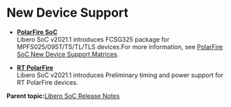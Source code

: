# New Device Support

-   **[PolarFire SoC](GUID-DF6D001F-B919-4F58-AECC-336152C29533.md)**  
 Libero SoC v2021.1 introduces FCSG325 package for MPFS025/095T/TS/TL/TLS devices.For more information, see [PolarFire SoC New Device Support Matrices](GUID-AA62735B-8A32-4F51-9974-0DA4C8AC36FD.md).


-   **[RT PolarFire](GUID-27346B7F-6797-42F5-A4C3-C0F74F76690F.md)**  
Libero SoC v2021.1 introduces Preliminary timing and power support for RT PolarFire devices.

**Parent topic:**[Libero SoC Release Notes](GUID-96537B31-03C7-4EF6-87D6-BA982DEB44E2.md)

